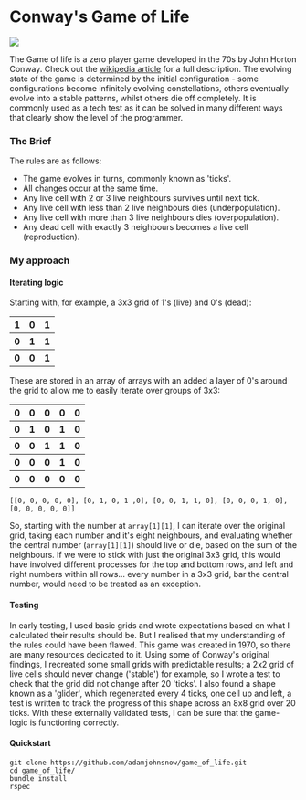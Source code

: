# Conway's Game of Life

<img src="https://upload.wikimedia.org/wikipedia/commons/f/f2/Game_of_life_animated_glider.gif">

The Game of life is a zero player game developed in the 70s by John Horton Conway. Check out the [wikipedia article](https://en.wikipedia.org/wiki/Conway%27s_Game_of_Life) for a full description.
The evolving state of the game is determined by the initial configuration - some configurations become infinitely evolving constellations, others eventually evolve into a stable patterns, whilst others die off completely.
It is commonly used as a tech test as it can be solved in many different ways that clearly show the level of the programmer.

### The Brief

The rules are as follows:

* The game evolves in turns, commonly known as 'ticks'.
* All changes occur at the same time.
* Any live cell with 2 or 3 live neighbours survives until next tick.
* Any live cell with less than 2 live neighbours dies (underpopulation).
* Any live cell with more than 3 live neighbours dies (overpopulation).
* Any dead cell with exactly 3 neighbours becomes a live cell (reproduction).

### My approach

#### Iterating logic

Starting with, for example, a 3x3 grid of 1's (live) and 0's (dead):
<table>
  <tr><th>1</th><th>0</th><th>1</th></tr>
  <tr><th>0</th><th>1</th><th>1</th></tr>
  <tr><th>0</th><th>0</th><th>1</th></tr>
</table>

These are stored in an array of arrays with an added a layer of 0's around the grid to allow me to easily iterate over groups of 3x3:
<table>
  <tr><th>0</th><th>0</th><th>0</th><th>0</th><th>0</th></tr>
  <tr><th>0</th><th>1</th><th>0</th><th>1</th><th>0</th></tr>
  <tr><th>0</th><th>0</th><th>1</th><th>1</th><th>0</th></tr>
  <tr><th>0</th><th>0</th><th>0</th><th>1</th><th>0</th></tr>
  <tr><th>0</th><th>0</th><th>0</th><th>0</th><th>0</th></tr>
</table>

```
[[0, 0, 0, 0, 0], [0, 1, 0, 1 ,0], [0, 0, 1, 1, 0], [0, 0, 0, 1, 0], [0, 0, 0, 0, 0]]
```

So, starting with the number at `array[1][1]`, I can iterate over the original grid, taking each number and it's eight neighbours, and evaluating whether the central number (`array[1][1]`) should live or die, based on the sum of the neighbours. If we were to stick with just the original 3x3 grid, this would have involved different processes for the top and bottom rows, and left and right numbers within all rows... every number in a 3x3 grid, bar the central number, would need to be treated as an exception.

#### Testing

In early testing, I used basic grids and wrote expectations based on what I calculated their results should be. But I realised that my understanding of the rules could have been flawed. This game was created in 1970, so there are many resources dedicated to it. Using some of Conway's original findings, I recreated some small grids with predictable results; a 2x2 grid of live cells should never change ('stable') for example, so I wrote a test to check that the grid did not change after 20 'ticks'. I also found a shape known as a 'glider', which regenerated every 4 ticks, one cell up and left, a test is written to track the progress of this shape across an 8x8 grid over 20 ticks. With these externally validated tests, I can be sure that the game-logic is functioning correctly.

#### Quickstart
```
git clone https://github.com/adamjohnsnow/game_of_life.git
cd game_of_life/
bundle install
rspec
```
